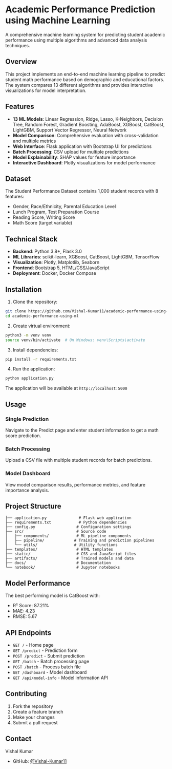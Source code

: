 # Academic Performance Prediction using Machine Learning

A comprehensive machine learning system for predicting student academic performance using multiple algorithms and advanced data analysis techniques.

## Overview

This project implements an end-to-end machine learning pipeline to predict student math performance based on demographic and educational factors. The system compares 13 different algorithms and provides interactive visualizations for model interpretation.

## Features

- **13 ML Models**: Linear Regression, Ridge, Lasso, K-Neighbors, Decision Tree, Random Forest, Gradient Boosting, AdaBoost, XGBoost, CatBoost, LightGBM, Support Vector Regressor, Neural Network
- **Model Comparison**: Comprehensive evaluation with cross-validation and multiple metrics
- **Web Interface**: Flask application with Bootstrap UI for predictions
- **Batch Processing**: CSV upload for multiple predictions
- **Model Explainability**: SHAP values for feature importance
- **Interactive Dashboard**: Plotly visualizations for model performance

## Dataset

The Student Performance Dataset contains 1,000 student records with 8 features:
- Gender, Race/Ethnicity, Parental Education Level
- Lunch Program, Test Preparation Course
- Reading Score, Writing Score
- Math Score (target variable)

## Technical Stack

- **Backend**: Python 3.8+, Flask 3.0
- **ML Libraries**: scikit-learn, XGBoost, CatBoost, LightGBM, TensorFlow
- **Visualization**: Plotly, Matplotlib, Seaborn
- **Frontend**: Bootstrap 5, HTML/CSS/JavaScript
- **Deployment**: Docker, Docker Compose

## Installation

1. Clone the repository:
```bash
git clone https://github.com/Vishal-Kumar11/academic-performance-using-ml.git
cd academic-performance-using-ml
```

2. Create virtual environment:
```bash
python3 -m venv venv
source venv/bin/activate  # On Windows: venv\Scripts\activate
```

3. Install dependencies:
```bash
pip install -r requirements.txt
```

4. Run the application:
```bash
python application.py
```

The application will be available at `http://localhost:5000`

## Usage

### Single Prediction
Navigate to the Predict page and enter student information to get a math score prediction.

### Batch Processing
Upload a CSV file with multiple student records for batch predictions.

### Model Dashboard
View model comparison results, performance metrics, and feature importance analysis.

## Project Structure

```
├── application.py              # Flask web application
├── requirements.txt            # Python dependencies
├── config.py                  # Configuration settings
├── src/                       # Source code
│   ├── components/            # ML pipeline components
│   ├── pipeline/             # Training and prediction pipelines
│   └── utils/                # Utility functions
├── templates/                 # HTML templates
├── static/                    # CSS and JavaScript files
├── artifacts/                 # Trained models and data
├── docs/                      # Documentation
└── notebook/                  # Jupyter notebooks
```

## Model Performance

The best performing model is CatBoost with:
- R² Score: 87.21%
- MAE: 4.23
- RMSE: 5.67

## API Endpoints

- `GET /` - Home page
- `GET /predict` - Prediction form
- `POST /predict` - Submit prediction
- `GET /batch` - Batch processing page
- `POST /batch` - Process batch file
- `GET /dashboard` - Model dashboard
- `GET /api/model-info` - Model information API

## Contributing

1. Fork the repository
2. Create a feature branch
3. Make your changes
4. Submit a pull request

## Contact

Vishal Kumar
- GitHub: [@Vishal-Kumar11](https://github.com/Vishal-Kumar11)
